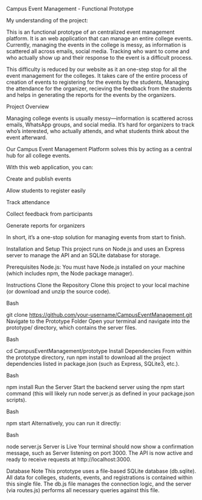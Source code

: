 Campus Event Management - Functional Prototype

My understanding of the project:

This is an functional prototype of an centralized event management platform. It is an web application that can manage an entire college events. Currently, managing the events in the college is messy, as information is scattered all across emails, social media. Tracking who want to come and who actually show up and their response to the event is a difficult process.

This difficulty is reduced by our website as it an one-step stop for all the event management for the colleges. It takes care of the entire process of creation of events to registering for the events by the students, Managing the attendance for the organizer,  recieving the feedback from the students and helps in generating the reports for the events by the organizers.

Project Overview

Managing college events is usually messy—information is scattered across emails, WhatsApp groups, and social media. It’s hard for organizers to track who’s interested, who actually attends, and what students think about the event afterward.

Our Campus Event Management Platform solves this by acting as a central hub for all college events.

With this web application, you can:

Create and publish events

Allow students to register easily

Track attendance

Collect feedback from participants

Generate reports for organizers

In short, it’s a one-stop solution for managing events from start to finish.

Installation and Setup
This project runs on Node.js and uses an Express server to manage the API and an SQLite database for storage.

Prerequisites
Node.js: You must have Node.js installed on your machine (which includes npm, the Node package manager).

Instructions
Clone the Repository
Clone this project to your local machine (or download and unzip the source code).

Bash

git clone https://github.com/your-username/CampusEventManagement.git
Navigate to the Prototype Folder
Open your terminal and navigate into the prototype/ directory, which contains the server files.

Bash

cd CampusEventManagement/prototype
Install Dependencies
From within the prototype directory, run npm install to download all the project dependencies listed in package.json (such as Express, SQLite3, etc.).

Bash

npm install
Run the Server
Start the backend server using the npm start command (this will likely run node server.js as defined in your package.json scripts).

Bash

npm start
Alternatively, you can run it directly:

Bash

node server.js
Server is Live
Your terminal should now show a confirmation message, such as Server listening on port 3000. The API is now active and ready to receive requests at http://localhost:3000.

Database Note
This prototype uses a file-based SQLite database (db.sqlite). All data for colleges, students, events, and registrations is contained within this single file. The db.js file manages the connection logic, and the server (via routes.js) performs all necessary queries against this file.

